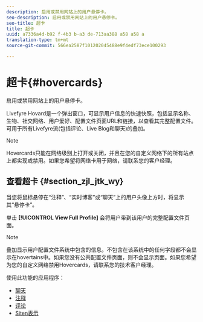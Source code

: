 ```yaml
---
description: 启用或禁用网站上的用户悬停卡。
seo-description: 启用或禁用网站上的用户悬停卡。
seo-title: 超卡
title: 超卡
uuid: a7336a4d-b92 f-4b3 b-a3 de-713aa388 a58 a58 a
translation-type: tm+mt
source-git-commit: 566ea2587f101202045488e9f4edf73ece100293

---
```



# 超卡{#hovercards}

启用或禁用网站上的用户悬停卡。

Livefyre Hovard是一个弹出窗口，可显示用户信息的快速快照，包括显示名称、生物、社交网络、用户爱好、配置文件页面URL和链接，以查看其完整配置文件。可用于所有Livefyre流(包括评论、Live Blog和聊天)的叠加。

>[!NOTE]
>
>Hovercards只能在网络级别上打开或关闭，并且在您的自定义网络下的所有站点上都实现或禁用。如果您希望将网络卡用于网络，请联系您的客户经理。

## 查看超卡 {#section_zjl_jtk_wy}

当您将鼠标悬停在“注释”、“实时博客”或“聊天”上的用户头像上方时，将显示其“悬停卡”。

单击 **[!UICONTROL View Full Profile]** 会将用户带到该用户的完整配置文件页面。

>[!NOTE]
>
>叠加显示用户配置文件系统中包含的信息。不包含在该系统中的任何字段都不会显示在hovertains中。如果您没有公共配置文件页面，则不会显示页面。如果您希望为您的自定义网络禁用Hovercards，请联系您的技术客户经理。



使用此功能的应用程序：

* [聊天](/help/using/c-about-apps/c-chat-app/c-chat-app.md#c_chat_app)
* [注释](/help/using/c-about-apps/c-comments/c-comments.md)
* [评论](/help/using/c-about-apps/c-reviews-app/c-reviews-app.md#c_reviews_app)
* [Siten表示](/help/using/c-about-apps/c-sidenotes-app/c-sidenotes-app.md#c_sidenotes_app)

